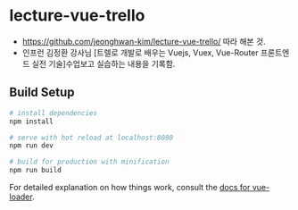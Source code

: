 # lecture-vue-trello

- https://github.com/jeonghwan-kim/lecture-vue-trello/ 따라 해본 것.
- 인프런 김정환 강사님 [트렐로 개발로 배우는 Vuejs, Vuex, Vue-Router 프론트엔드 실전 기술]수업보고 실습하는 내용을 기록함.

## Build Setup

``` bash
# install dependencies
npm install

# serve with hot reload at localhost:8080
npm run dev

# build for production with minification
npm run build
```

For detailed explanation on how things work, consult the [docs for vue-loader](http://vuejs.github.io/vue-loader).
